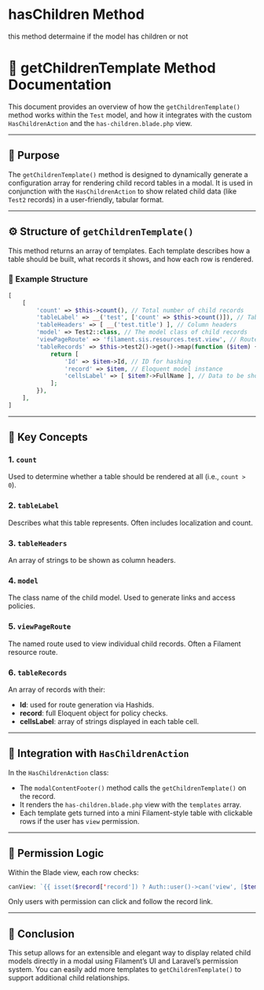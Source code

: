 # hasChildren Method
this method determaine if the model has children or not

# 📄 getChildrenTemplate Method Documentation

This document provides an overview of how the `getChildrenTemplate()` method works within the `Test` model, and how it integrates with the custom `HasChildrenAction` and the `has-children.blade.php` view.

---

## 🧩 Purpose

The `getChildrenTemplate()` method is designed to dynamically generate a configuration array for rendering child record tables in a modal. It is used in conjunction with the `HasChildrenAction` to show related child data (like `Test2` records) in a user-friendly, tabular format.

---

## ⚙️ Structure of `getChildrenTemplate()`

This method returns an array of templates. Each template describes how a table should be built, what records it shows, and how each row is rendered.

### 🔧 Example Structure

```php
[
    [
        'count' => $this->count(), // Total number of child records
        'tableLabel' => __('test', ['count' => $this->count()]), // Table title
        'tableHeaders' => [ __('test.title') ], // Column headers
        'model' => Test2::class, // The model class of child records
        'viewPageRoute' => 'filament.sis.resources.test.view', // Route for viewing a child record
        'tableRecords' => $this->test2()->get()->map(function ($item) {
            return [
                'Id' => $item->Id, // ID for hashing
                'record' => $item, // Eloquent model instance
                'cellsLabel' => [ $item?->FullName ], // Data to be shown in each row
            ];
        }),
    ],
]
```

---

## 🧠 Key Concepts

### 1. `count`
Used to determine whether a table should be rendered at all (i.e., `count > 0`).

### 2. `tableLabel`
Describes what this table represents. Often includes localization and count.

### 3. `tableHeaders`
An array of strings to be shown as column headers.

### 4. `model`
The class name of the child model. Used to generate links and access policies.

### 5. `viewPageRoute`
The named route used to view individual child records. Often a Filament resource route.

### 6. `tableRecords`
An array of records with their:
- **Id**: used for route generation via Hashids.
- **record**: full Eloquent object for policy checks.
- **cellsLabel**: array of strings displayed in each table cell.

---

## 🧩 Integration with `HasChildrenAction`

In the `HasChildrenAction` class:

- The `modalContentFooter()` method calls the `getChildrenTemplate()` on the record.
- It renders the `has-children.blade.php` view with the `templates` array.
- Each template gets turned into a mini Filament-style table with clickable rows if the user has `view` permission.

---

## 🔐 Permission Logic

Within the Blade view, each row checks:

```php
canView: `{{ isset($record['record']) ? Auth::user()->can('view', [$template['model'], $record['record']]) : false }}`,
```

Only users with permission can click and follow the record link.

---

## 🏁 Conclusion

This setup allows for an extensible and elegant way to display related child models directly in a modal using Filament’s UI and Laravel’s permission system. You can easily add more templates to `getChildrenTemplate()` to support additional child relationships.
